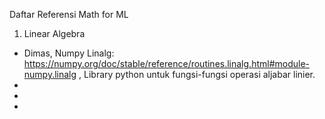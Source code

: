 Daftar Referensi Math for ML

1. Linear Algebra

- Dimas, Numpy Linalg: https://numpy.org/doc/stable/reference/routines.linalg.html#module-numpy.linalg , Library python untuk fungsi-fungsi operasi aljabar linier.
-
-
-
